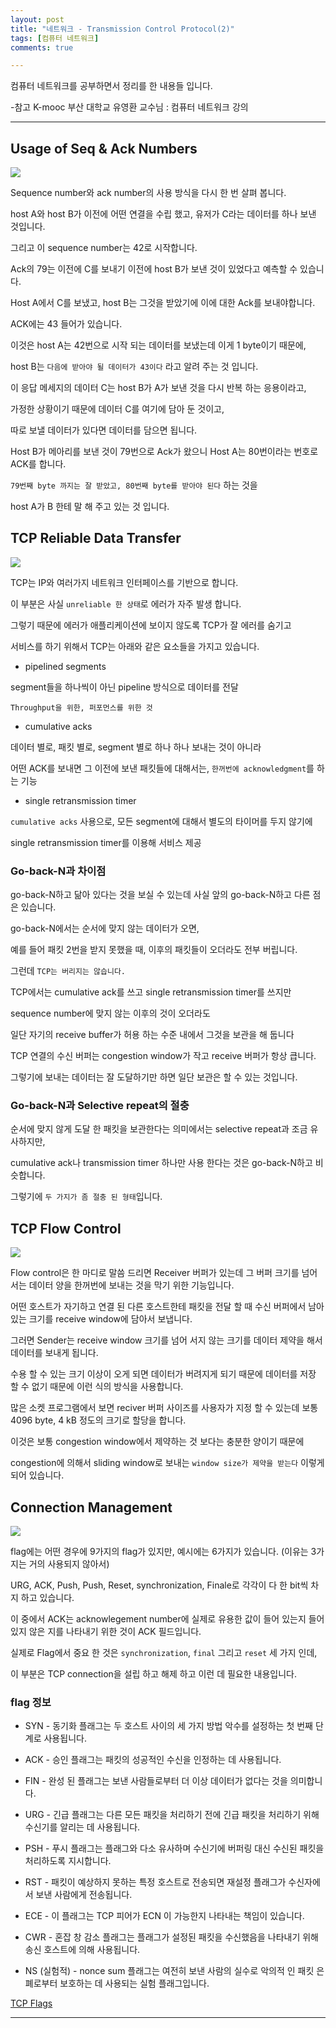 ```yaml
---
layout: post
title: "네트워크 - Transmission Control Protocol(2)"
tags: [컴퓨터 네트워크]
comments: true

---
```


컴퓨터 네트워크를 공부하면서 정리를 한 내용들 입니다.

-참고 K-mooc 부산 대학교 유영환 교수님 : 컴퓨터 네트워크 강의

---

## Usage of Seq & Ack Numbers

<img src="https://raw.githubusercontent.com/junghyun100/junghyun100.github.io/master/images/1202/Usage%20of%20Seq.PNG">

Sequence number와 ack number의 사용 방식을 다시 한 번 살펴 봅니다.

host A와 host B가 이전에 어떤 연결을 수립 했고, 유저가 C라는 데이터를 하나 보낸 것입니다.

그리고 이 sequence number는 42로 시작합니다.

Ack의 79는 이전에 C를 보내기 이전에 host B가 보낸 것이 있었다고 예측할 수 있습니다.

Host A에서 C를 보냈고, host B는 그것을 받았기에 이에 대한 Ack를 보내야합니다.

ACK에는 43 들어가 있습니다.

이것은 host A는 42번으로 시작 되는 데이터를 보냈는데 이게 1 byte이기 때문에,

host B는 `다음에 받아야 될 데이터가 43이다` 라고 알려 주는 것 입니다.

이 응답 메세지의 데이터 C는 host B가 A가 보낸 것을 다시 반복 하는 응용이라고, 

가정한 상황이기 때문에 데이터 C를 여기에 담아 둔 것이고,

따로 보낼 데이터가 있다면 데이터를 담으면 됩니다.

Host B가 메아리를 보낸 것이 79번으로 Ack가 왔으니 Host A는 80번이라는 번호로 ACK를 합니다.

`79번째 byte 까지는 잘 받았고, 80번째 byte를 받아야 된다` 하는 것을 

host A가 B 한테 말 해 주고 있는 것 입니다.

## TCP Reliable Data Transfer

<img src="https://raw.githubusercontent.com/junghyun100/junghyun100.github.io/master/images/1202/TCP%20Reliable%20Data%20Transfer.PNG">

TCP는 IP와 여러가지 네트워크 인터페이스를 기반으로 합니다.

이 부분은 사실 `unreliable 한 상태`로 에러가 자주 발생 합니다. 

그렇기 때문에 에러가 애플리케이션에 보이지 않도록 TCP가 잘 에러를 숨기고

서비스를 하기 위해서 TCP는 아래와 같은 요소들을 가지고 있습니다.

* pipelined segments 

segment들을 하나씩이 아닌 pipeline 방식으로 데이터를 전달

`Throughput을 위한, 퍼포먼스를 위한 것`

* cumulative acks

데이터 별로, 패킷 별로, segment 별로 하나 하나 보내는 것이 아니라

어떤 ACK를 보내면 그 이전에 보낸 패킷들에 대해서는, `한꺼번에 acknowledgment`를 하는 기능

* single retransmission timer

`cumulative acks` 사용으로, 모든 segment에 대해서 별도의 타이머를 두지 않기에

single retransmission timer를 이용해 서비스 제공

### Go-back-N과 차이점

go-back-N하고 닮아 있다는 것을 보실 수 있는데 사실 앞의 go-back-N하고 다른 점은 있습니다.

go-back-N에서는 순서에 맞지 않는 데이터가 오면, 

예를 들어 패킷 2번을 받지 못했을 때, 이후의 패킷들이 오더라도 전부 버립니다. 

그런데 `TCP는 버리지는 않습니다.`

TCP에서는 cumulative ack를 쓰고 single retransmission timer를 쓰지만

sequence number에 맞지 않는 이후의 것이 오더라도 

일단 자기의 receive buffer가 허용 하는 수준 내에서 그것을 보관을 해 둡니다

TCP 연결의 수신 버퍼는 congestion window가 작고 receive 버퍼가 항상 큽니다.

그렇기에 보내는 데이터는 잘 도달하기만 하면 일단 보관은 할 수 있는 것입니다.

### Go-back-N과 Selective repeat의 절충

순서에 맞지 않게 도달 한 패킷을 보관한다는 의미에서는 selective repeat과 조금 유사하지만,

cumulative ack나 transmission timer 하나만 사용 한다는 것은 go-back-N하고 비슷합니다.

그렇기에 `두 가지가 좀 절충 된 형태`입니다.

## TCP Flow Control

<img src="https://raw.githubusercontent.com/junghyun100/junghyun100.github.io/master/images/1202/TCP%20flow%20control.PNG">

Flow control은 한 마디로 말씀 드리면 Receiver 버퍼가 있는데 그 버퍼 크기를 넘어 서는 데이터 양을 한꺼번에 보내는 것을 막기 위한 기능입니다. 

어떤 호스트가 자기하고 연결 된 다른 호스트한테 패킷을 전달 할 때 수신 버퍼에서 남아 있는 크기를 receive window에 담아서 보냅니다.

그러면 Sender는 receive window 크기를 넘어 서지 않는 크기를 데이터 제약을 해서 데이터를 보내게 됩니다.

수용 할 수 있는 크기 이상이 오게 되면 데이터가 버려지게 되기 때문에 데이터를 저장 할 수 없기 때문에 이런 식의 방식을 사용합니다.

많은 소켓 프로그램에서 보면 reciver 버퍼 사이즈를 사용자가 지정 할 수 있는데 보통 4096 byte, 4 kB 정도의 크기로 할당을 합니다.

이것은 보통 congestion window에서 제약하는 것 보다는 충분한 양이기 때문에

congestion에 의해서 sliding window로 보내는 `window size가 제약을 받는다` 이렇게 되어 있습니다.

## Connection Management

<img src ="https://raw.githubusercontent.com/junghyun100/junghyun100.github.io/master/images/1202/Connection%20Management.PNG">

flag에는 어떤 경우에 9가지의 flag가 있지만, 예시에는 6가지가 있습니다. (이유는 3가지는 거의 사용되지 않아서)

URG, ACK, Push, Push, Reset, synchronization, Finale로 각각이 다 한 bit씩 차지 하고 있습니다.

이 중에서 ACK는 acknowlegement number에 실제로 유용한 값이 들어 있는지 들어 있지 않은 지를 나타내기 위한 것이 ACK 필드입니다.

실제로 Flag에서 중요 한 것은 `synchronization`, `final` 그리고 `reset` 세 가지 인데,

이 부분은 TCP connection을 설립 하고 해제 하고 이런 데 필요한 내용입니다.

### flag 정보

* SYN - 동기화 플래그는 두 호스트 사이의 세 가지 방법 악수를 설정하는 첫 번째 단계로 사용됩니다.

* ACK - 승인 플래그는 패킷의 성공적인 수신을 인정하는 데 사용됩니다.

* FIN - 완성 된 플래그는 보낸 사람들로부터 더 이상 데이터가 없다는 것을 의미합니다.

* URG - 긴급 플래그는 다른 모든 패킷을 처리하기 전에 긴급 패킷을 처리하기 위해 수신기를 알리는 데 사용됩니다. 

* PSH - 푸시 플래그는 플래그와 다소 유사하며 수신기에 버퍼링 대신 수신된 패킷을 처리하도록 지시합니다.

* RST - 패킷이 예상하지 못하는 특정 호스트로 전송되면 재설정 플래그가 수신자에서 보낸 사람에게 전송됩니다.

* ECE - 이 플래그는 TCP 피어가 ECN 이 가능한지 나타내는 책임이 있습니다. 

* CWR - 혼잡 창 감소 플래그는 플래그가 설정된 패킷을 수신했음을 나타내기 위해 송신 호스트에 의해 사용됩니다. 

* NS (실험적) - nonce sum 플래그는 여전히 보낸 사람의 실수로 악의적 인 패킷 은폐로부터 보호하는 데 사용되는 실험 플래그입니다.

<a href="https://www.keycdn.com/support/tcp-flags">TCP Flags</a>

---
